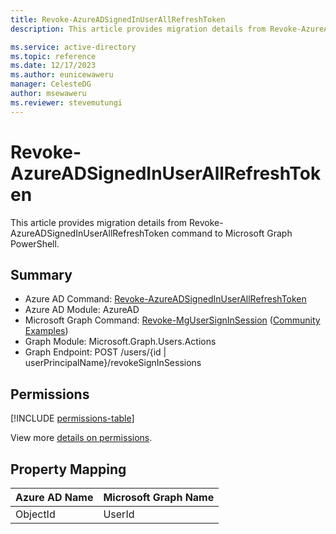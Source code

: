 ```yaml
---
title: Revoke-AzureADSignedInUserAllRefreshToken
description: This article provides migration details from Revoke-AzureADSignedInUserAllRefreshToken command to Microsoft Graph PowerShell.

ms.service: active-directory
ms.topic: reference
ms.date: 12/17/2023
ms.author: eunicewaweru
manager: CelesteDG
author: msewaweru
ms.reviewer: stevemutungi
---
```


# Revoke-AzureADSignedInUserAllRefreshToken

This article provides migration details from Revoke-AzureADSignedInUserAllRefreshToken command to Microsoft Graph PowerShell.

## Summary

+ Azure AD Command: [Revoke-AzureADSignedInUserAllRefreshToken](/powershell/module/azuread/revoke-azureadsignedinuserallrefreshtoken)
+ Azure AD Module: AzureAD
+ Microsoft Graph Command: [Revoke-MgUserSignInSession](/powershell/module/microsoft.graph.users.actions/revoke-mgusersigninsession) ([Community Examples](https://github.com/orgs/msgraph/discussions?discussions_q=Revoke-MgUserSignInSession))
+ Graph Module: Microsoft.Graph.Users.Actions
+ Graph Endpoint:  POST /users/{id | userPrincipalName}/revokeSignInSessions

## Permissions

[!INCLUDE [permissions-table](~/graphref/api-reference/v1.0/includes/permissions/user-revokesigninsessions-permissions.md)]

View more [details on permissions](/graph/api/user-revokesigninsessions#permissions).

## Property Mapping

|Azure AD Name|Microsoft Graph Name|
|---|---|
|ObjectId|UserId|